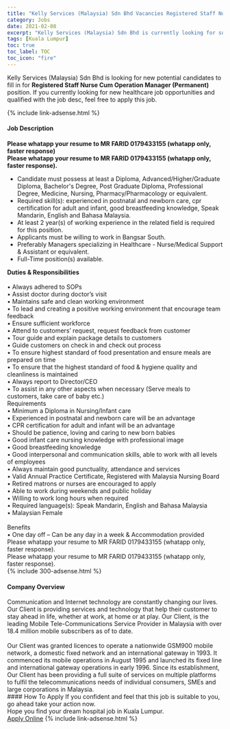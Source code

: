 ```yaml
---
title: "Kelly Services (Malaysia) Sdn Bhd Vacancies Registered Staff Nurse Cum Operation Manager (Permanent)" 
category: Jobs 
date: 2021-02-08 
excerpt: "Kelly Services (Malaysia) Sdn Bhd is currently looking for suitable person to fill in the Registered Staff Nurse Cum Operation Manager (Permanent) which positioned at Kuala Lumpur" 
tags: [Kuala Lumpur] 
toc: true 
toc_label: TOC 
toc_icon: "fire" 
--- 
```


<p>Kelly Services (Malaysia) Sdn Bhd is looking for new potential candidates to fill in for <b>Registered Staff Nurse Cum Operation Manager (Permanent)</b> position. If you currently looking for new healthcare job opportunities and qualified with the job desc, feel free to apply this job.
</p>{% include link-adsense.html %} 
<div><div><h4>Job Description</h4></div><div><div><span><div><div><strong>Please whatapp your resume to MR FARID 0179433155 (whatapp only, faster response)</strong></div><div><strong>Please whatapp your resume to MR FARID 0179433155 (whatapp only, faster response).</strong></div><ul><li>Candidate must possess at least a Diploma, Advanced/Higher/Graduate Diploma, Bachelor's Degree, Post Graduate Diploma, Professional Degree, Medicine, Nursing, Pharmacy/Pharmacology or equivalent.</li><li>Required skill(s): experienced in postnatal and newborn care, cpr certification for adult and infant, good breastfeeding knowledge, Speak Mandarin, English and Bahasa Malaysia.</li><li>At least 2 year(s) of working experience in the related field is required for this position.</li><li>Applicants must be willing to work in Bangsar South.</li><li>Preferably Managers specializing in Healthcare - Nurse/Medical Support &amp; Assistant or equivalent.</li><li>Full-Time position(s) available.</li></ul><div><strong>Duties &amp; Responsibilities</strong></div><div><br>&#8226; Always adhered to SOPs<br>&#8226; Assist doctor during doctor&#8217;s visit<br>&#8226; Maintains safe and clean working environment<br>&#8226; To lead and creating a positive working environment that encourage team feedback<br>&#8226; Ensure sufficient workforce<br>&#8226; Attend to customers&#8217; request, request feedback from customer<br>&#8226; Tour guide and explain package details to customers<br>&#8226; Guide customers on check in and check out process<br>&#8226; To ensure highest standard of food presentation and ensure meals are prepared on time<br>&#8226; To ensure that the highest standard of food &amp; hygiene quality and cleanliness is maintained<br>&#8226; Always report to Director/CEO<br>&#8226; To assist in any other aspects when necessary (Serve meals to customers, take care of baby etc.)</div><div>Requirements<br>&#8226; Minimum a Diploma in Nursing/Infant care<br>&#8226; Experienced in postnatal and newborn care will be an advantage<br>&#8226; CPR certification for adult and infant will be an advantage<br>&#8226; Should be patience, loving and caring to new born babies<br>&#8226; Good infant care nursing knowledge with professional image<br>&#8226; Good breastfeeding knowledge<br>&#8226; Good interpersonal and communication skills, able to work with all levels of employees<br>&#8226; Always maintain good punctuality, attendance and services<br>&#8226; Valid Annual Practice Certificate, Registered with Malaysia Nursing Board<br>&#8226; Retired matrons or nurses are encouraged to apply<br>&#8226; Able to work during weekends and public holiday<br>&#8226; Willing to work long hours when required<br>&#8226; Required language(s): Speak Mandarin, English and Bahasa Malaysia<br>&#8226; Malaysian Female</div><div><br>Benefits</div><div>&#8226; One day off &#8211; Can be any day in a week &amp; Accommodation provided</div><div>Please whatapp your resume to MR FARID 0179433155 (whatapp only, faster response).</div><div>Please whatapp your resume to MR FARID 0179433155 (whatapp only, faster response).</div></div></span></div></div></div> 
{% include 300-adsense.html %} 
<div><div><h4>Company Overview</h4></div><div><div><span><div><div>Communication and Internet technology are constantly changing our lives. Our Client is providing services and technology that help their customer to stay ahead in life, whether at work, at home or at play. Our Client, is the leading Mobile Tele-Communications Service Provider in Malaysia with over 18.4 million mobile subscribers as of to date.</div><div><br>Our Client was granted licences to operate a nationwide GSM900 mobile network, a domestic fixed network and an international gateway in 1993. It commenced its mobile operations in August 1995 and launched its fixed line and international gateway operations in early 1996. Since its establishment, Our Client has been providing a full suite of services on multiple platforms to fulfil the telecommunications needs of individual consumers, SMEs and large corporations in Malaysia.</div></div></span></div></div></div> 
#### How To Apply 
If you confident and feel that this job is suitable to you, go ahead take your action now. <br/> 
Hope you find your dream hospital job in Kuala Lumpur. <br/> 
<a href="https://www.jobstreet.com.my/en/job/registered-staff-nurse-cum-operation-manager-permanent-4478270?jobId=jobstreet-my-job-4478270" class="btn btn--warning" target="_blank" rel="nofollow noopenner">Apply Online</a> 
{% include link-adsense.html %} 